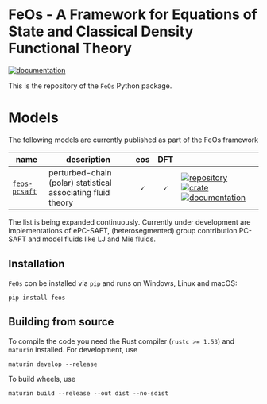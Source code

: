 # FeOs - A Framework for Equations of State and Classical Density Functional Theory

[![documentation](https://img.shields.io/badge/docs-github--pages-blue)](https://feos-org.github.io/feos/)

This is the repository of the `FeOs` Python package.

# Models
The following models are currently published as part of the FeOs framework

|name|description|eos|DFT||
|-|-|:-:|:-:|-|
|[`feos-pcsaft`](../feos_pcsaft)|perturbed-chain (polar) statistical associating fluid theory|&#128504;|&#128504;|[![repository](https://img.shields.io/github/v/release/feos-org/feos-pcsaft?style=flat-square)](../feos-pcsaft) [![crate](https://img.shields.io/crates/v/feos-pcsaft.svg?style=flat-square)](https://crates.io/crates/feos-pcsaft) [![documentation](https://img.shields.io/docsrs/feos-pcsaft?style=flat-square)](https://docs.rs/feos-pcsaft)

The list is being expanded continuously. Currently under development are implementations of ePC-SAFT, (heterosegmented) group contribution PC-SAFT and model fluids like LJ and Mie fluids.

## Installation

`FeOs` con be installed via `pip` and runs on Windows, Linux and macOS:

```
pip install feos
```

## Building from source

To compile the code you need the Rust compiler (`rustc >= 1.53`) and `maturin` installed.
For development, use

```
maturin develop --release
```

To build wheels, use

```
maturin build --release --out dist --no-sdist
```
